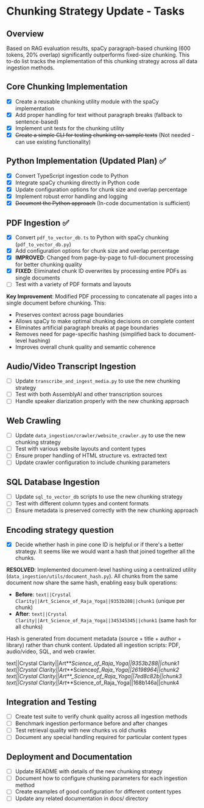 # Chunking Strategy Update - Tasks

## Overview

Based on RAG evaluation results, spaCy paragraph-based chunking (600 tokens, 20% overlap) significantly
outperforms fixed-size chunking. This to-do list tracks the implementation of this chunking strategy across
all data ingestion methods.

## Core Chunking Implementation

- [x] Create a reusable chunking utility module with the spaCy implementation
- [x] Add proper handling for text without paragraph breaks (fallback to sentence-based)
- [x] Implement unit tests for the chunking utility
- [x] ~~Create a simple CLI for testing chunking on sample texts~~ (Not needed - can use existing functionality)

## Python Implementation (Updated Plan) ✅

- [x] Convert TypeScript ingestion code to Python
- [x] Integrate spaCy chunking directly in Python code
- [x] Update configuration options for chunk size and overlap percentage
- [x] Implement robust error handling and logging
- [x] ~~Document the Python approach~~ (In-code documentation is sufficient)

## PDF Ingestion ✅

- [x] Convert `pdf_to_vector_db.ts` to Python with spaCy chunking (`pdf_to_vector_db.py`)
- [x] Add configuration options for chunk size and overlap percentage
- [x] **IMPROVED**: Changed from page-by-page to full-document processing for better chunking quality
- [x] **FIXED**: Eliminated chunk ID overwrites by processing entire PDFs as single documents
- [ ] Test with a variety of PDF formats and layouts

**Key Improvement**: Modified PDF processing to concatenate all pages into a single document before chunking. This:

- Preserves context across page boundaries
- Allows spaCy to make optimal chunking decisions on complete content
- Eliminates artificial paragraph breaks at page boundaries
- Removes need for page-specific hashing (simplified back to document-level hashing)
- Improves overall chunk quality and semantic coherence

## Audio/Video Transcript Ingestion

- [ ] Update `transcribe_and_ingest_media.py` to use the new chunking strategy
- [ ] Test with both AssemblyAI and other transcription sources
- [ ] Handle speaker diarization properly with the new chunking approach

## Web Crawling

- [ ] Update `data_ingestion/crawler/website_crawler.py` to use the new chunking strategy
- [ ] Test with various website layouts and content types
- [ ] Ensure proper handling of HTML structure vs. extracted text
- [ ] Update crawler configuration to include chunking parameters

## SQL Database Ingestion

- [ ] Update `sql_to_vector_db` scripts to use the new chunking strategy
- [ ] Test with different column types and content formats
- [ ] Ensure metadata is preserved correctly with the new chunking approach

## Encoding strategy question

- [x] Decide whether hash in pine cone ID is helpful or if there's a better strategy. It seems like we would
      want a hash that joined together all the chunks.

**RESOLVED**: Implemented document-level hashing using a centralized utility (`data_ingestion/utils/document_hash.py`).
All chunks from the same document now share the same hash, enabling easy bulk operations:

- **Before**: `text||Crystal Clarity||Art_Science_of_Raja_Yoga||9353b288||chunk1` (unique per chunk)
- **After**: `text||Crystal Clarity||Art_Science_of_Raja_Yoga||345345345||chunk1` (same hash for all chunks)

Hash is generated from document metadata (source + title + author + library) rather than chunk content.
Updated all ingestion scripts: PDF, audio/video, SQL, and web crawler.

text||Crystal Clarity||Art**_Science_of_Raja_Yoga||9353b288||chunk1
text||Crystal Clarity||Art_**Science*of_Raja_Yoga||26198964||chunk2
text||Crystal Clarity||Art\*\*\_Science_of_Raja_Yoga||7ed8c82b||chunk3
text||Crystal Clarity||Art*\*\*Science_of_Raja_Yoga||168b146a||chunk4

## Integration and Testing

- [ ] Create test suite to verify chunk quality across all ingestion methods
- [ ] Benchmark ingestion performance before and after changes
- [ ] Test retrieval quality with new chunks vs old chunks
- [ ] Document any special handling required for particular content types

## Deployment and Documentation

- [ ] Update README with details of the new chunking strategy
- [ ] Document how to configure chunking parameters for each ingestion method
- [ ] Create examples of good configuration for different content types
- [ ] Update any related documentation in docs/ directory

